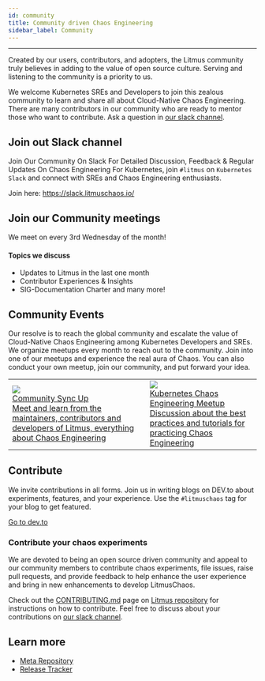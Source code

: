 ```yaml
---
id: community
title: Community driven Chaos Engineering
sidebar_label: Community
---
```


---

Created by our users, contributors, and adopters, the Litmus community truly believes in adding to the value of open source culture. Serving and listening to the community is a priority to us.

We welcome Kubernetes SREs and Developers to join this zealous community to learn and share all about Cloud-Native Chaos Engineering. There are many contributors in our community who are ready to mentor those who want to contribute. Ask a question in [our slack channel](https://slack.litmuschaos.io/).

## Join out Slack channel

Join Our Community On Slack For Detailed Discussion, Feedback & Regular Updates On Chaos Engineering For Kubernetes, join `#litmus` on `Kubernetes Slack` and connect with SREs and Chaos Engineering enthusiasts.

Join here: https://slack.litmuschaos.io/

## Join our Community meetings

We meet on every 3rd Wednesday of the month!

#### Topics we discuss

- Updates to Litmus in the last one month
- Contributor Experiences & Insights
- SIG-Documentation Charter
  and many more!

## Community Events

Our resolve is to reach the global community and escalate the value of Cloud-Native Chaos Engineering among Kubernetes Developers and SREs. We organize meetups every month to reach out to the community. Join into one of our meetups and experience the real aura of Chaos. You can also conduct your own meetup, join our community, and put forward your idea.

<table>
  <tr>
    <td>
      <a href="https://zoom.us/j/91358162694">
        <img src="https://litmuschaos.io/static/98dc234f86b61a728935ed06852dfa17/75203/CommunitySyncUp.webp" />
        <br />
        <div style={{width: "300px"}}>
        Community Sync Up
        </div>
        <div style={{width: "300px", color: "#696F8C"}}>
        Meet and learn from the maintainers, contributors and developers of Litmus, everything about Chaos Engineering
        </div>
      </a>
    </td>
     <td>
      <a href="https://community.cncf.io/events/details/cncf-kubernetes-chaos-engineering-meetup-group-presents-kubernetes-chaos-engineering-meetup-1/#/">
        <img height={200} src="https://litmuschaos.io/static/aacb0301616ade8d2ffa30155185489e/0b151/CNCF.webp" />
        <br />
        <div style={{width: "300px"}}>
        Kubernetes Chaos Engineering Meetup
        </div>
        <div style={{width: "300px", color: "#696F8C"}}>
        Discussion about the best practices and tutorials for practicing Chaos Engineering
        </div>
      </a>
    </td>
  </tr>
</table>

## Contribute

We invite contributions in all forms. Join us in writing blogs on DEV.to about experiments, features, and your experience. Use the `#litmuschaos` tag for your blog to get featured.

[Go to dev.to](https://dev.to/t/litmuschaos)

### Contribute your chaos experiments

We are devoted to being an open source driven community and appeal to our community members to contribute chaos experiments, file issues, raise pull requests, and provide feedback to help enhance the user experience and bring in new enhancements to develop LitmusChaos.

Check out the [CONTRIBUTING.md](https://github.com/litmuschaos/litmus/blob/master/CONTRIBUTING.md) page on [Litmus repository](https://github.com/litmuschaos/litmus) for instructions on how to contribute. Feel free to discuss about your contributions on [our slack channel](https://slack.litmuschaos.io/).

## Learn more

- [Meta Repository](https://github.com/litmuschaos/litmus)
- [Release Tracker](https://github.com/litmuschaos/litmus/milestones)

